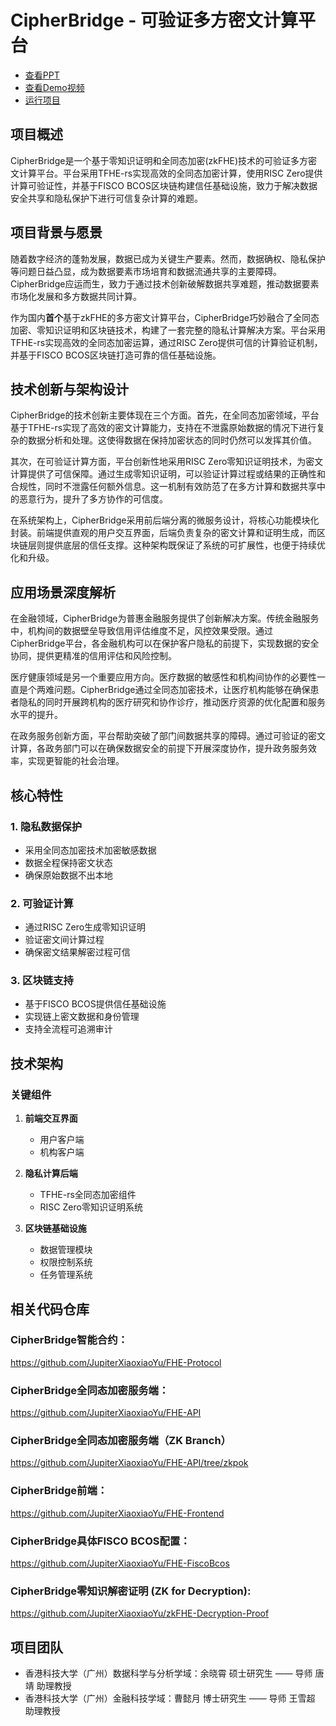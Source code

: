 # CipherBridge - 可验证多方密文计算平台

- [查看PPT](https://gamma.app/docs/CipherBridge-dniu5htoqmm9qsb)
- [查看Demo视频](https://youtu.be/8dlMbBVCjTc)
- [运行项目](##相关代码仓库)

## 项目概述

CipherBridge是一个基于零知识证明和全同态加密(zkFHE)技术的可验证多方密文计算平台。平台采用TFHE-rs实现高效的全同态加密计算，使用RISC Zero提供计算可验证性，并基于FISCO BCOS区块链构建信任基础设施，致力于解决数据安全共享和隐私保护下进行可信复杂计算的难题。

## 项目背景与愿景

随着数字经济的蓬勃发展，数据已成为关键生产要素。然而，数据确权、隐私保护等问题日益凸显，成为数据要素市场培育和数据流通共享的主要障碍。CipherBridge应运而生，致力于通过技术创新破解数据共享难题，推动数据要素市场化发展和多方数据共同计算。

作为国内**首个**基于zkFHE的多方密文计算平台，CipherBridge巧妙融合了全同态加密、零知识证明和区块链技术，构建了一套完整的隐私计算解决方案。平台采用TFHE-rs实现高效的全同态加密运算，通过RISC Zero提供可信的计算验证机制，并基于FISCO BCOS区块链打造可靠的信任基础设施。

## 技术创新与架构设计

CipherBridge的技术创新主要体现在三个方面。首先，在全同态加密领域，平台基于TFHE-rs实现了高效的密文计算能力，支持在不泄露原始数据的情况下进行复杂的数据分析和处理。这使得数据在保持加密状态的同时仍然可以发挥其价值。

其次，在可验证计算方面，平台创新性地采用RISC Zero零知识证明技术，为密文计算提供了可信保障。通过生成零知识证明，可以验证计算过程或结果的正确性和合规性，同时不泄露任何额外信息。这一机制有效防范了在多方计算和数据共享中的恶意行为，提升了多方协作的可信度。

在系统架构上，CipherBridge采用前后端分离的微服务设计，将核心功能模块化封装。前端提供直观的用户交互界面，后端负责复杂的密文计算和证明生成，而区块链层则提供底层的信任支撑。这种架构既保证了系统的可扩展性，也便于持续优化和升级。

## 应用场景深度解析

在金融领域，CipherBridge为普惠金融服务提供了创新解决方案。传统金融服务中，机构间的数据壁垒导致信用评估维度不足，风控效果受限。通过CipherBridge平台，各金融机构可以在保护客户隐私的前提下，实现数据的安全协同，提供更精准的信用评估和风险控制。

医疗健康领域是另一个重要应用方向。医疗数据的敏感性和机构间协作的必要性一直是个两难问题。CipherBridge通过全同态加密技术，让医疗机构能够在确保患者隐私的同时开展跨机构的医疗研究和协作诊疗，推动医疗资源的优化配置和服务水平的提升。

在政务服务创新方面，平台帮助突破了部门间数据共享的障碍。通过可验证的密文计算，各政务部门可以在确保数据安全的前提下开展深度协作，提升政务服务效率，实现更智能的社会治理。

## 核心特性

### 1. 隐私数据保护
- 采用全同态加密技术加密敏感数据
- 数据全程保持密文状态
- 确保原始数据不出本地

### 2. 可验证计算
- 通过RISC Zero生成零知识证明
- 验证密文间计算过程
- 确保密文结果解密过程可信

### 3. 区块链支持
- 基于FISCO BCOS提供信任基础设施
- 实现链上密文数据和身份管理
- 支持全流程可追溯审计

## 技术架构

### 关键组件
1. **前端交互界面**
   - 用户客户端
   - 机构客户端

2. **隐私计算后端**
   - TFHE-rs全同态加密组件
   - RISC Zero零知识证明系统

3. **区块链基础设施**
   - 数据管理模块
   - 权限控制系统
   - 任务管理系统
  
## 相关代码仓库
### CipherBridge智能合约：
https://github.com/JupiterXiaoxiaoYu/FHE-Protocol

### CipherBridge全同态加密服务端：
https://github.com/JupiterXiaoxiaoYu/FHE-API

### CipherBridge全同态加密服务端（ZK Branch）
https://github.com/JupiterXiaoxiaoYu/FHE-API/tree/zkpok

### CipherBridge前端：
https://github.com/JupiterXiaoxiaoYu/FHE-Frontend

### CipherBridge具体FISCO BCOS配置：
https://github.com/JupiterXiaoxiaoYu/FHE-FiscoBcos

### CipherBridge零知识解密证明 (ZK for Decryption):
https://github.com/JupiterXiaoxiaoYu/zkFHE-Decryption-Proof

## 项目团队
- 香港科技大学（广州）数据科学与分析学域：余晓霄 硕士研究生 —— 导师 唐靖 助理教授 
- 香港科技大学（广州）金融科技学域：曹懿月 博士研究生 —— 导师 王雪超 助理教授 

